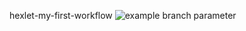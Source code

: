hexlet-my-first-workflow
![example branch parameter](https://github.com/github/docs/actions/workflows/main.yml/badge.svg?branch=feature-1)
